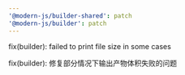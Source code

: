 ```yaml
---
'@modern-js/builder-shared': patch
'@modern-js/builder': patch
---
```


fix(builder): failed to print file size in some cases

fix(builder): 修复部分情况下输出产物体积失败的问题
